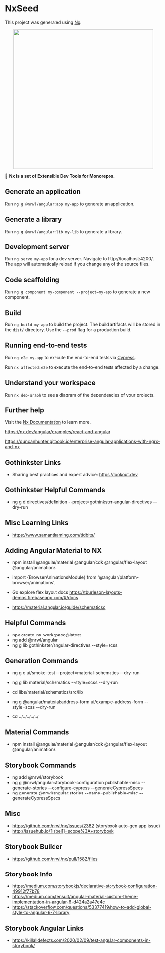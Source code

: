 # NxSeed

This project was generated using [Nx](https://nx.dev).

<p align="center"><img src="https://raw.githubusercontent.com/nrwl/nx/master/nx-logo.png" width="450"></p>

🔎 **Nx is a set of Extensible Dev Tools for Monorepos.**

## Generate an application

Run `ng g @nrwl/angular:app my-app` to generate an application.

## Generate a library

Run `ng g @nrwl/angular:lib my-lib` to generate a library.

## Development server

Run `ng serve my-app` for a dev server. Navigate to http://localhost:4200/. The app will automatically reload if you change any of the source files.

## Code scaffolding

Run `ng g component my-component --project=my-app` to generate a new component.

## Build

Run `ng build my-app` to build the project. The build artifacts will be stored in the `dist/` directory. Use the `--prod` flag for a production build.

## Running end-to-end tests

Run `ng e2e my-app` to execute the end-to-end tests via [Cypress](https://www.cypress.io).

Run `nx affected:e2e` to execute the end-to-end tests affected by a change.

## Understand your workspace

Run `nx dep-graph` to see a diagram of the dependencies of your projects.

## Further help

Visit the [Nx Documentation](https://nx.dev/angular) to learn more.

https://nx.dev/angular/examples/react-and-angular

https://duncanhunter.gitbook.io/enterprise-angular-applications-with-ngrx-and-nx

## Gothinkster Links

- Sharing best practices and expert advice: https://lookout.dev

## Gothinkster Helpful Commands

- ng g d directives/definition --project=gothinkster-angular-directives --dry-run

## Misc Learning Links

- https://www.samanthaming.com/tidbits/

## Adding Angular Material to NX

- npm install @angular/material @angular/cdk @angular/flex-layout @angular/animations
- import {BrowserAnimationsModule} from '@angular/platform-browser/animations';
- Go explore flex layout docs https://tburleson-layouts-demos.firebaseapp.com/#/docs

- https://material.angular.io/guide/schematicsc

## Helpful Commands

- npx create-nx-workspace@latest
- ng add @nrwl/angular
- ng g lib gothinkster/angular-directives --style=scss

## Generation Commands

- ng g c ui/smoke-test --project=material-schematics --dry-run
- ng g lib material/schematics --style=scss --dry-run

- cd libs/material/schematics/src/lib
- ng g @angular/material:address-form ui/example-address-form --style=scss --dry-run
- cd ../../../../../

## Material Commands

- npm install @angular/material @angular/cdk @angular/flex-layout @angular/animations

## Storybook Commands

- ng add @nrwl/storybook
- ng g @nrwl/angular:storybook-configuration publishable-misc --generate-stories --configure-cypress --generateCypressSpecs
- ng generate @nrwl/angular:stories --name=publishable-misc --generateCypressSpecs

## Misc

- https://github.com/nrwl/nx/issues/2382 (storybook auto-gen app issue)
- http://issuehub.io/?label[]=scope%3A+storybook

## Storybook Builder

- https://github.com/nrwl/nx/pull/1582/files

## Storybook Info

- https://medium.com/storybookjs/declarative-storybook-configuration-49912f77b78
- https://medium.com/tensult/angular-material-custom-theme-implementation-in-angular-6-d424a2a47e4c
- https://stackoverflow.com/questions/53377419/how-to-add-global-style-to-angular-6-7-library

## Storybook Angular Links

- https://killalldefects.com/2020/02/09/test-angular-components-in-storybook/

